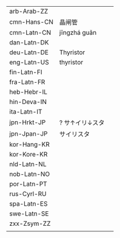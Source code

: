| | | |
|-|-|-|
| arb-Arab-ZZ |  |  |
| cmn-Hans-CN | 晶闸管 |  |
| cmn-Latn-CN | jīngzhá guǎn |  |
| dan-Latn-DK |  |  |
| deu-Latn-DE | Thyristor |  |
| eng-Latn-US | thyristor |  |
| fin-Latn-FI |  |  |
| fra-Latn-FR |  |  |
| heb-Hebr-IL |  |  |
| hin-Deva-IN |  |  |
| ita-Latn-IT |  |  |
| jpn-Hrkt-JP | ? サ↑イリ↓スタ |  |
| jpn-Jpan-JP | サイリスタ |  |
| kor-Hang-KR |  |  |
| kor-Kore-KR |  |  |
| nld-Latn-NL |  |  |
| nob-Latn-NO |  |  |
| por-Latn-PT |  |  |
| rus-Cyrl-RU |  |  |
| spa-Latn-ES |  |  |
| swe-Latn-SE |  |  |
| zxx-Zsym-ZZ |  |  |
|  |  |  |
